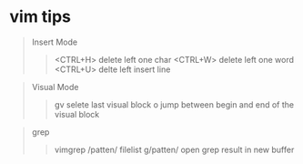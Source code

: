 # vim tips #


> Insert Mode
>><CTRL+H> delete left one char
>><CTRL+W> delete left one word
>><CTRL+U> delte left insert line

> Visual Mode
>>gv selete last visual block
>>o jump between begin and end of the visual block

> grep 
>>vimgrep /patten/ filelist
>>g/patten/ open grep result in new buffer
